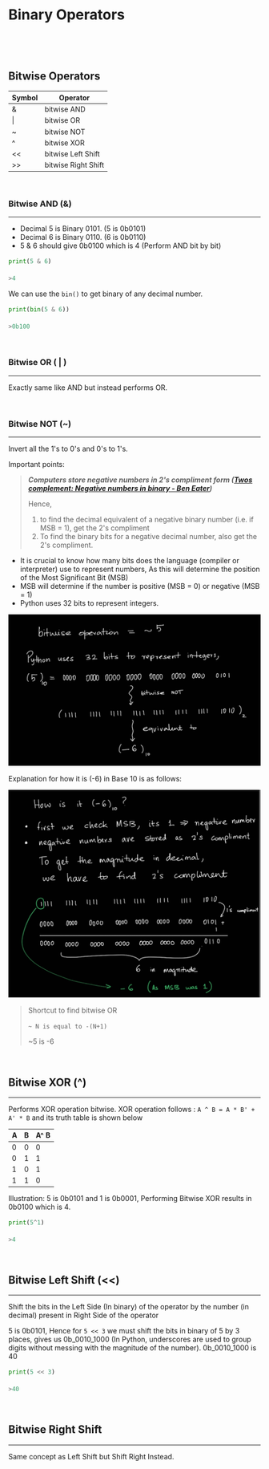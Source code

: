 # Binary Operators

## 

<br/>
<br/>

## Bitwise Operators 


| Symbol | Operator |
|---|---|
| & | bitwise AND |
| \| | bitwise OR |
| ~ | bitwise NOT |
| ^ | bitwise XOR |
| << | bitwise Left Shift |
| >> | bitwise Right Shift |

<br/>

### Bitwise AND (&)
---
* Decimal 5 is Binary 0101. (5 is 0b0101)
* Decimal 6 is Binary 0110. (6 is 0b0110)
* 5 & 6 should give 0b0100 which is 4 (Perform AND bit by bit)

```python
print(5 & 6)

>4
```

We can use the `bin()` to get binary of any decimal number.
```python
print(bin(5 & 6))

>0b100
```

<br/>

### Bitwise OR ( | )
---
Exactly same like AND but instead performs OR.

<br/>

### Bitwise NOT (~)
---
Invert all the 1's to 0's and 0's to 1's.

Important points:

> ***Computers store negative numbers in 2's compliment form ([Twos complement: Negative numbers in binary - Ben Eater](https://www.youtube.com/watch?v=4qH4unVtJkE&ab_channel=BenEater))***
> 
> Hence, 
> 1. to find the decimal equivalent of a negative binary number (i.e. if MSB = 1), get the 2's compliment
> 2. To find the binary bits for a negative decimal number, also get the 2's compliment.

* It is crucial to know how many bits does the language (compiler or interpreter) use to represent numbers, As this will determine the position of the Most Significant Bit (MSB)
* MSB will determine if the number is positive (MSB = 0) or negative (MSB = 1)
* Python uses 32 bits to represent integers.

![image](../_assets/bitwise-not.jpg)

Explanation for how it is (-6) in Base 10 is as follows:

![image1](../_assets/negative-numbers.jpg)


> Shortcut to find bitwise OR
> 
> `~ N is equal to -(N+1)`
> 
> ~5 is -6

<br/>

## Bitwise XOR (^)
---
Performs XOR operation bitwise.  XOR operation follows : `A ^ B = A * B' + A' * B` and its truth table is shown below

| A    | B | A^ B |
|---|-- |---|
|0 | 0 | 0|
|0 | 1 | 1 |
| 1| 0| 1| 
|1| 1| 0|

Illustration:
5 is 0b0101 and 1 is 0b0001, Performing Bitwise XOR results in 0b0100 which is 4.

```python
print(5^1)

>4
```

<br/>

## Bitwise Left Shift (<<)
---
Shift the bits in the Left Side (In binary) of the operator by the number (in decimal) present in Right Side of the operator

5 is 0b0101, Hence for `5 << 3` we must shift the bits in binary of 5 by 3 places, gives us 0b_0010_1000 (In Python, underscores are used to group digits without messing with the magnitude of the number). 0b_0010_1000 is 40

```python
print(5 << 3)

>40
```
<br/>

## Bitwise Right Shift
---
Same concept as Left Shift but Shift Right Instead.

